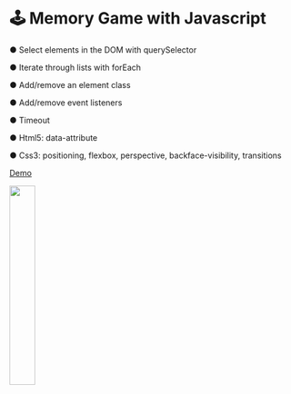 <div>
  <h1>🕹 Memory Game with Javascript</h1>
  <p>● Select elements in the DOM with querySelector</p>
  <p>● Iterate through lists with forEach</p>
  <p>● Add/remove an element class</p>
  <p>● Add/remove event listeners</p>
  <p>● Timeout</p>
  <p>● Html5: data-attribute</p>
  <p>● Css3: positioning, flexbox, perspective, backface-visibility, transitions</p>
  
  [Demo](https://leonardofgueiredo.github.io/Memory-Game/)
  
  <img width="30%"  src="https://user-images.githubusercontent.com/59649767/163847482-c755e098-578e-494c-ae38-7791afb9b933.png">  
  
</div>
